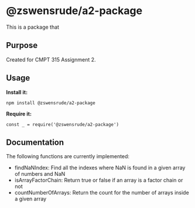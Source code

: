 # @zswensrude/a2-package
This is a package that 

## Purpose
Created for CMPT 315 Assignment 2.

## Usage

**Install it:**

`npm install @zswensrude/a2-package`

**Require it:**

`const _ = require('@zswensrude/a2-package')`


## Documentation

The following functions are currently implemented:
- findNaNIndex: Find all the indexes where NaN is found in a given array of numbers and NaN
- isArrayFactorChain: Return true or false if an array is a factor chain or not
- countNumberOfArrays: Return the count for the number of arrays inside a given array



